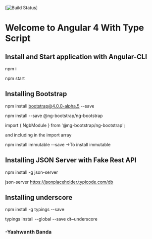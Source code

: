 

[![Build Status](https://travis-ci.org/ybanda/Angular2App.svg?branch=master)]

# Welcome to Angular 4 With Type Script

## Install and Start application with Angular-CLI
npm i

npm start

## Installing Bootstrap
npm install bootstrap@4.0.0-alpha.5 --save

npm install --save @ng-bootstrap/ng-bootstrap

import { NgbModule } from '@ng-bootstrap/ng-bootstrap';

and including in the import array

npm install immutable --save ->To install immutable

## Installing JSON Server with Fake Rest API

npm install -g json-server

json-server https://jsonplaceholder.typicode.com/db

## Installing underscore
npm install -g typings --save

typings install --global --save dt~underscore

### -Yashwanth Banda
